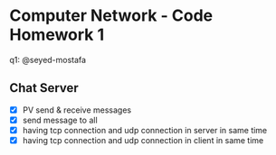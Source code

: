 # Computer Network - Code Homework 1

q1: @seyed-mostafa

## Chat Server

- [X] PV send & receive messages
- [X] send message to all
- [X] having tcp connection and udp connection in server in same time
- [X] having tcp connection and udp connection in client in same time
